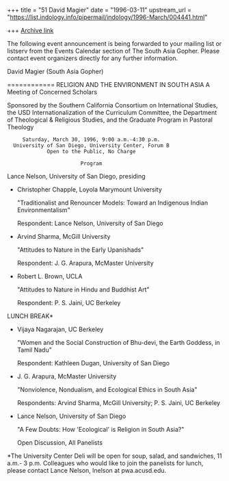 +++
title = "51 David Magier"
date = "1996-03-11"
upstream_url = "https://list.indology.info/pipermail/indology/1996-March/004441.html"

+++
[Archive link](https://list.indology.info/pipermail/indology/1996-March/004441.html)

The following event announcement is being forwarded to your mailing
list or listserv from the Events Calendar section of The South Asia
Gopher. Please contact event organizers directly for any further
information.

David Magier (South Asia Gopher)

============
        RELIGION AND THE ENVIRONMENT IN SOUTH ASIA
             A Meeting of Concerned Scholars

Sponsored by the Southern California Consortium on International Studies, 
the USD Internationalization of the Curriculum Committee, the Department 
of Theological & Religious Studies, and the Graduate Program in Pastoral 
Theology

         Saturday, March 30, 1996, 9:00 a.m.-4:30 p.m.
      University of San Diego, University Center, Forum B
                 Open to the Public, No Charge

                            Program

Lance Nelson, University of San Diego, presiding

*  Christopher Chapple, Loyola Marymount University

   "Traditionalist and Renouncer Models: Toward an Indigenous
          Indian Environmentalism"

   Respondent: Lance Nelson, University of San Diego

*  Arvind Sharma, McGill University

   "Attitudes to Nature in the Early Upanishads" 

   Respondent: J.  G.  Arapura, McMaster University

*  Robert L.  Brown, UCLA

   "Attitudes to Nature in Hindu and Buddhist Art"

   Respondent: P. S. Jaini, UC Berkeley

LUNCH BREAK*

*  Vijaya Nagarajan, UC Berkeley

   "Women and the Social Construction of Bhu-devi,
        the Earth Goddess, in Tamil Nadu"

   Respondent: Kathleen Dugan, University of San Diego

*  J.  G.  Arapura, McMaster University

   "Nonviolence, Nondualism, and Ecological Ethics in South Asia"

   Respondents: Arvind Sharma, McGill University;
                P. S. Jaini, UC Berkeley

*  Lance Nelson, University of San Diego

   "A Few Doubts: How 'Ecological' is Religion in South Asia?"

   Open Discussion, All Panelists

*The University Center Deli will be open for soup, salad, and sandwiches, 
11 a.m.- 3 p.m.  Colleagues who would like to join the panelists for 
lunch, please contact Lance Nelson, lnelson at pwa.acusd.edu.








